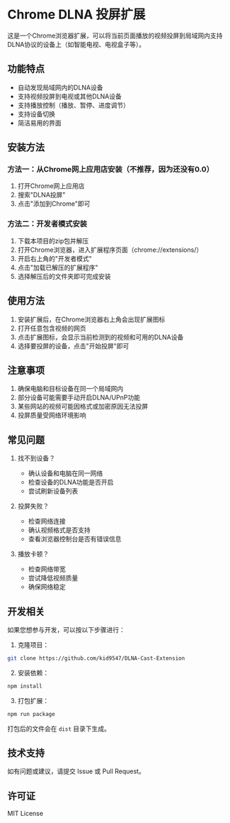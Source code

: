 # Chrome DLNA 投屏扩展

这是一个Chrome浏览器扩展，可以将当前页面播放的视频投屏到局域网内支持DLNA协议的设备上（如智能电视、电视盒子等）。

## 功能特点

- 自动发现局域网内的DLNA设备
- 支持视频投屏到电视或其他DLNA设备
- 支持播放控制（播放、暂停、进度调节）
- 支持设备切换
- 简洁易用的界面

## 安装方法

### 方法一：从Chrome网上应用店安装（不推荐，因为还没有0.0）

1. 打开Chrome网上应用店
2. 搜索"DLNA投屏"
3. 点击"添加到Chrome"即可

### 方法二：开发者模式安装

1. 下载本项目的zip包并解压
2. 打开Chrome浏览器，进入扩展程序页面（chrome://extensions/）
3. 开启右上角的"开发者模式"
4. 点击"加载已解压的扩展程序"
5. 选择解压后的文件夹即可完成安装

## 使用方法

1. 安装扩展后，在Chrome浏览器右上角会出现扩展图标
2. 打开任意包含视频的网页
3. 点击扩展图标，会显示当前检测到的视频和可用的DLNA设备
4. 选择要投屏的设备，点击"开始投屏"即可

## 注意事项

1. 确保电脑和目标设备在同一个局域网内
2. 部分设备可能需要手动开启DLNA/UPnP功能
3. 某些网站的视频可能因格式或加密原因无法投屏
4. 投屏质量受网络环境影响

## 常见问题

1. 找不到设备？
   - 确认设备和电脑在同一网络
   - 检查设备的DLNA功能是否开启
   - 尝试刷新设备列表

2. 投屏失败？
   - 检查网络连接
   - 确认视频格式是否支持
   - 查看浏览器控制台是否有错误信息

3. 播放卡顿？
   - 检查网络带宽
   - 尝试降低视频质量
   - 确保网络稳定

## 开发相关

如果您想参与开发，可以按以下步骤进行：

1. 克隆项目：
```bash
git clone https://github.com/kid9547/DLNA-Cast-Extension
```

2. 安装依赖：
```bash
npm install
```

3. 打包扩展：
```bash
npm run package
```

打包后的文件会在 `dist` 目录下生成。

## 技术支持

如有问题或建议，请提交 Issue 或 Pull Request。

## 许可证

MIT License 
